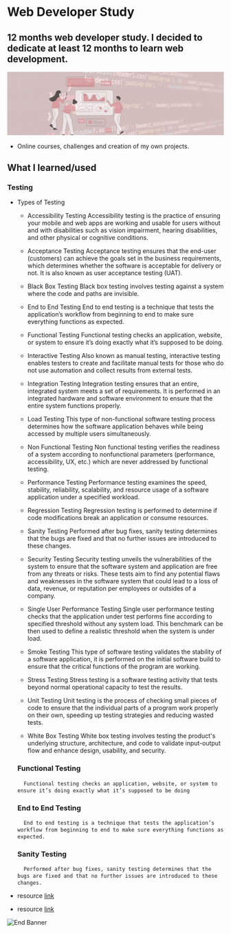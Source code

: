 # Web Developer Study
## 12 months web developer study. I decided to dedicate at least 12 months to learn web development.

![Begin Banner](/Documentation/top-1200x350.gif)

* Online courses, challenges and creation of my own projects.

## What I learned/used 
### Testing
* Types of Testing
    * Accessibility Testing 
        Accessibility testing is the practice of ensuring your mobile and web apps are working and usable for users without and with disabilities such as vision impairment, hearing disabilities, and other physical or cognitive conditions. 

    * Acceptance Testing 
        Acceptance testing ensures that the end-user (customers) can achieve the goals set in the business requirements, which determines whether the software is acceptable for delivery or not. It is also known as user acceptance testing (UAT).  

    * Black Box Testing 
        Black box testing involves testing against a system where the code and paths are invisible. 

    * End to End Testing 
        End to end testing is a technique that tests the application’s workflow from beginning to end to make sure everything functions as expected. 

    * Functional Testing 
        Functional testing checks an application, website, or system to ensure it’s doing exactly what it’s supposed to be doing. 

    * Interactive Testing 
        Also known as manual testing, interactive testing enables testers to create and facilitate manual tests for those who do not use automation and collect results from external tests.  

    * Integration Testing 
        Integration testing ensures that an entire, integrated system meets a set of requirements. It is performed in an integrated hardware and software environment to ensure that the entire system functions properly.  

    * Load Testing 
        This type of non-functional software testing process determines how the software application behaves while being accessed by multiple users simultaneously. 

    * Non Functional Testing 
        Non functional testing verifies the readiness of a system according to nonfunctional parameters (performance, accessibility, UX, etc.)  which are never addressed by functional testing. 

    * Performance Testing 
        Performance testing examines the speed, stability, reliability, scalability, and resource usage of a software application under a specified workload. 

    * Regression Testing 
        Regression testing is performed to determine if code modifications break an application or consume resources. 

    * Sanity Testing 
        Performed after bug fixes, sanity testing determines that the bugs are fixed and that no further issues are introduced to these changes.  

    * Security Testing 
        Security testing unveils the vulnerabilities of the system to ensure that the software system and application are free from any threats or risks. These tests aim to find any potential flaws and weaknesses in the software system that could lead to a loss of data, revenue, or reputation per employees or outsides of a company. 

    * Single User Performance Testing 
        Single user performance testing checks that the application under test performs fine according to specified threshold without any system load. This benchmark can be then used to define a realistic threshold when the system is under load.  

    * Smoke Testing 
        This type of software testing validates the stability of a software application, it is performed on the initial software build to ensure that the critical functions of the program are working. 

    * Stress Testing 
        Stress testing is a software testing activity that tests beyond normal operational capacity to test the results. 

    * Unit Testing 
        Unit testing is the process of checking small pieces of code to ensure that the individual parts of a program work properly on their own, speeding up testing strategies and reducing wasted tests. 

    * White Box Testing 
        White box testing involves testing the product's underlying structure, architecture, and code to validate input-output flow and enhance design, usability, and security. 

    ### Functional Testing 
        Functional testing checks an application, website, or system to ensure it’s doing exactly what it’s supposed to be doing
    ### End to End Testing 
        End to end testing is a technique that tests the application’s workflow from beginning to end to make sure everything functions as expected. 
    ### Sanity Testing 
        Performed after bug fixes, sanity testing determines that the bugs are fixed and that no further issues are introduced to these changes.
    
* resource [link](https://www.perfecto.io/resources/types-of-testing)
* resource [link](https://www.atlassian.com/continuous-delivery/software-testing/types-of-software-testing)



![End Banner](/Documentation/botton-1200x350.gif)